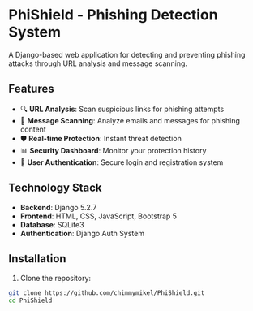 # PhiShield - Phishing Detection System

A Django-based web application for detecting and preventing phishing attacks through URL analysis and message scanning.

## Features

- 🔍 **URL Analysis**: Scan suspicious links for phishing attempts
- 📧 **Message Scanning**: Analyze emails and messages for phishing content  
- 🛡️ **Real-time Protection**: Instant threat detection
- 📊 **Security Dashboard**: Monitor your protection history
- 👥 **User Authentication**: Secure login and registration system

## Technology Stack

- **Backend**: Django 5.2.7
- **Frontend**: HTML, CSS, JavaScript, Bootstrap 5
- **Database**: SQLite3
- **Authentication**: Django Auth System

## Installation

1. Clone the repository:
```bash
git clone https://github.com/chimmymikel/PhiShield.git
cd PhiShield

